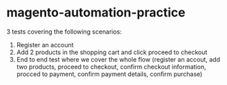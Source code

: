 # magento-automation-practice

3 tests covering the following scenarios:

1. Register an account
2. Add 2 products in the shopping cart and click proceed to checkout
3. End to end test where we cover the whole flow (register an accout, add two products, proceed to checkout, confirm checkout information, procced to payment, confirm payment details, confirm purchase)
